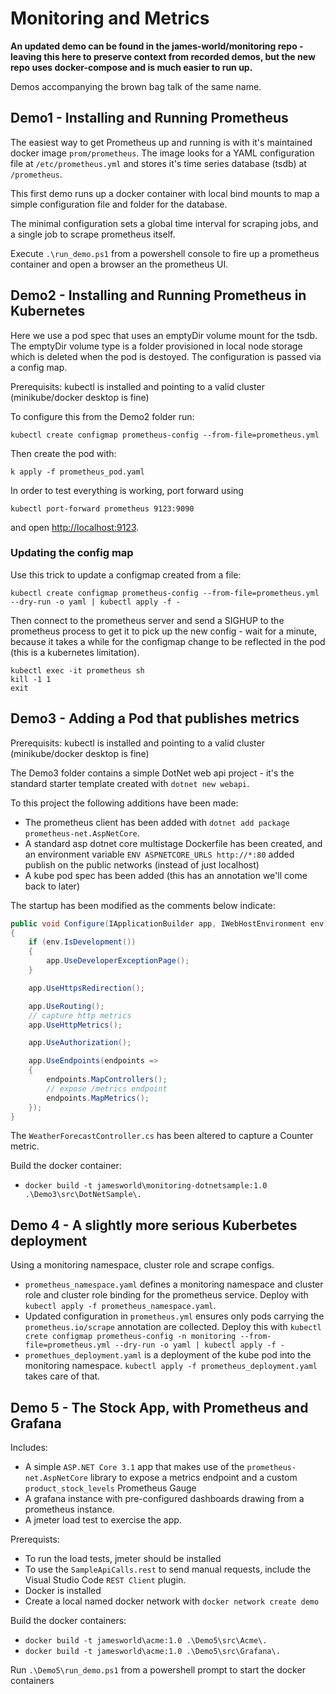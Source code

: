 # Monitoring and Metrics

**An updated demo can be found in the james-world/monitoring repo - leaving this here to preserve context from recorded demos, but the new repo uses docker-compose and is much easier to run up.**

Demos accompanying the brown bag talk of the same name.

## Demo1 - Installing and Running Prometheus

The easiest way to get Prometheus up and running is with it's maintained docker image `prom/prometheus`. The image looks for a YAML configuration file at `/etc/prometheus.yml` and stores it's time series database (tsdb) at `/prometheus`.

This first demo runs up a docker container with local bind mounts to map a simple configuration file and folder for the database.

The minimal configuration sets a global time interval for scraping jobs, and a single job to scrape prometheus itself.

Execute `.\run_demo.ps1` from a powershell console to fire up a prometheus container and open a browser an the prometheus UI.

## Demo2 - Installing and Running Prometheus in Kubernetes

Here we use a pod spec that uses an emptyDir volume mount for the tsdb. The emptyDir volume type is a folder provisioned in local node storage which is deleted when the pod is destoyed. The configuration is passed via a config map.

Prerequisits: kubectl is installed and pointing to a valid cluster (minikube/docker desktop is fine)

To configure this from the Demo2 folder run:

    kubectl create configmap prometheus-config --from-file=prometheus.yml

Then create the pod with:

    k apply -f prometheus_pod.yaml

In order to test everything is working, port forward using

    kubectl port-forward prometheus 9123:9090

and open <http://localhost:9123>.

### Updating the config map

Use this trick to update a configmap created from a file:

```
kubectl create configmap prometheus-config --from-file=prometheus.yml --dry-run -o yaml | kubectl apply -f -
```

Then connect to the prometheus server and send a SIGHUP to the prometheus process to get it to pick up the new config - wait for a minute, because it takes a while for the configmap change to be reflected in the pod (this is a kubernetes limitation).

```
kubectl exec -it prometheus sh
kill -1 1
exit
```

## Demo3 - Adding a Pod that publishes metrics

Prerequisits: kubectl is installed and pointing to a valid cluster (minikube/docker desktop is fine)

The Demo3 folder contains a simple DotNet web api project - it's the standard starter template created with `dotnet new webapi`.

To this project the following additions have been made:

- The prometheus client has been added with `dotnet add package prometheus-net.AspNetCore`.
- A standard asp dotnet core multistage Dockerfile has been created, and an environment variable
  `ENV ASPNETCORE_URLS http://*:80` added publish on the public networks (instead of just localhost)
- A kube pod spec has been added (this has an annotation we'll come back to later)

The startup has been modified as the comments below indicate:

```csharp
public void Configure(IApplicationBuilder app, IWebHostEnvironment env)
{
    if (env.IsDevelopment())
    {
        app.UseDeveloperExceptionPage();
    }

    app.UseHttpsRedirection();

    app.UseRouting();
    // capture http metrics
    app.UseHttpMetrics();

    app.UseAuthorization();

    app.UseEndpoints(endpoints =>
    {
        endpoints.MapControllers();
        // expose /metrics endpoint
        endpoints.MapMetrics();
    });
}
```

The `WeatherForecastController.cs` has been altered to capture a Counter metric.

Build the docker container:

- `docker build -t jamesworld\monitoring-dotnetsample:1.0 .\Demo3\src\DotNetSample\.`

## Demo 4 - A slightly more serious Kuberbetes deployment

Using a monitoring namespace, cluster role and scrape configs.

- `prometheus_namespace.yaml` defines a monitoring namespace and cluster role and cluster role binding for the prometheus service. Deploy with `kubectl apply -f prometheus_namespace.yaml`.
- Updated configuration in `prometheus.yml` ensures only pods carrying the `prometheus.io/scrape` annotation are collected. Deploy this with `kubectl crete configmap prometheus-config -n monitoring --from-file=prometheus.yml --dry-run -o yaml | kubectl apply -f -`
- `promethues_deployment.yaml` is a deployment of the kube pod into the monitoring namespace. `kubectl apply -f prometheus_deployment.yaml` takes care of that.

## Demo 5 - The Stock App, with Prometheus and Grafana

Includes:

- A simple `ASP.NET Core 3.1` app that makes use of the `prometheus-net.AspNetCore` library to expose a metrics endpoint and a custom `product_stock_levels` Prometheus Gauge
- A grafana instance with pre-configured dashboards drawing from a prometheus instance.
- A jmeter load test to exercise the app.

Prerequists:

- To run the load tests, jmeter should be installed
- To use the `SampleApiCalls.rest` to send manual requests, include the Visual Studio Code `REST Client` plugin.
- Docker is installed
- Create a local named docker network with `docker network create demo`

Build the docker containers:

- `docker build -t jamesworld\acme:1.0 .\Demo5\src\Acme\.`
- `docker build -t jamesworld\acme:1.0 .\Demo5\src\Grafana\.`

Run `.\Demo5\run_demo.ps1` from a powershell prompt to start the docker containers
